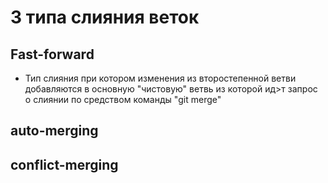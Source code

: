 # 3 типа слияния веток

## **Fast-forward**

* Тип слияния при котором изменения из второстепенной ветви добавляются в основную "чистовую" ветвь из которой ид>т запрос о слиянии по средством команды "git merge"

## **auto-merging**

## **conflict-merging**

